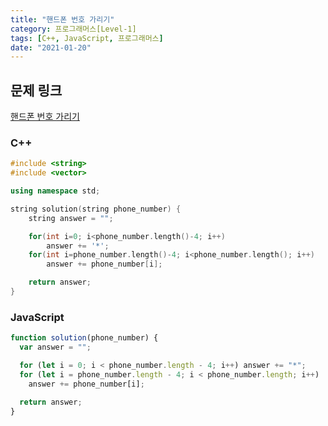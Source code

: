 ```yaml
---
title: "핸드폰 번호 가리기"
category: 프로그래머스[Level-1]
tags: [C++, JavaScript, 프로그래머스]
date: "2021-01-20"
---
```


## 문제 링크

[핸드폰 번호 가리기](https://programmers.co.kr/learn/courses/30/lessons/12948)

### C++

```cpp
#include <string>
#include <vector>

using namespace std;

string solution(string phone_number) {
    string answer = "";

    for(int i=0; i<phone_number.length()-4; i++)
        answer += '*';
    for(int i=phone_number.length()-4; i<phone_number.length(); i++)
        answer += phone_number[i];

    return answer;
}
```

### JavaScript

```js
function solution(phone_number) {
  var answer = "";

  for (let i = 0; i < phone_number.length - 4; i++) answer += "*";
  for (let i = phone_number.length - 4; i < phone_number.length; i++)
    answer += phone_number[i];

  return answer;
}
```
